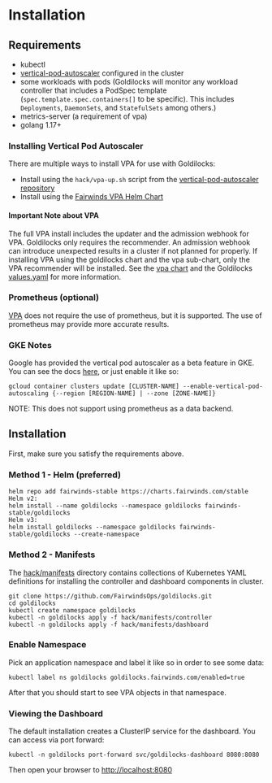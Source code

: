 # Installation

## Requirements

* kubectl
* [vertical-pod-autoscaler](https://github.com/kubernetes/autoscaler/tree/master/vertical-pod-autoscaler) configured in the cluster
* some workloads with pods (Goldilocks will monitor any workload controller that includes a PodSpec template (`spec.template.spec.containers[]` to be specific). This includes `Deployments`, `DaemonSets`, and `StatefulSets` among others.)
* metrics-server (a requirement of vpa)
* golang 1.17+

### Installing Vertical Pod Autoscaler

There are multiple ways to install VPA for use with Goldilocks:

* Install using the `hack/vpa-up.sh` script from the [vertical-pod-autoscaler repository](https://github.com/kubernetes/autoscaler/tree/master/vertical-pod-autoscaler)
* Install using the [Fairwinds VPA Helm Chart](https://github.com/FairwindsOps/charts/tree/master/stable/vpa)

#### Important Note about VPA

The full VPA install includes the updater and the admission webhook for VPA. Goldilocks only requires the recommender. An admission webhook can introduce unexpected results in a cluster if not planned for properly. If installing VPA using the goldilocks chart and the vpa sub-chart, only the VPA recommender will be installed. See the [vpa chart](https://github.com/FairwindsOps/charts/tree/master/stable/vpa) and the Goldilocks [values.yaml](https://github.com/FairwindsOps/charts/blob/master/stable/goldilocks/values.yaml) for more information.

### Prometheus (optional)

[VPA](https://github.com/kubernetes/autoscaler/tree/master/vertical-pod-autoscaler) does not require the use of prometheus, but it is supported. The use of prometheus may provide more accurate results.

### GKE Notes

Google has provided the vertical pod autoscaler as a beta feature in GKE. You can see the docs [here](https://cloud.google.com/kubernetes-engine/docs/how-to/vertical-pod-autoscaling), or just enable it like so:

```
gcloud container clusters update [CLUSTER-NAME] --enable-vertical-pod-autoscaling {--region [REGION-NAME] | --zone [ZONE-NAME]}
```

NOTE: This does not support using prometheus as a data backend.

## Installation

First, make sure you satisfy the requirements above.

### Method 1 - Helm (preferred)

```
helm repo add fairwinds-stable https://charts.fairwinds.com/stable
Helm v2:
helm install --name goldilocks --namespace goldilocks fairwinds-stable/goldilocks
Helm v3:
helm install goldilocks --namespace goldilocks fairwinds-stable/goldilocks --create-namespace
```

### Method 2 - Manifests

The [hack/manifests](https://github.com/FairwindsOps/goldilocks/tree/master/hack/manifests) directory contains collections of Kubernetes YAML definitions for installing the controller and dashboard components in cluster.

```
git clone https://github.com/FairwindsOps/goldilocks.git
cd goldilocks
kubectl create namespace goldilocks
kubectl -n goldilocks apply -f hack/manifests/controller
kubectl -n goldilocks apply -f hack/manifests/dashboard
```

### Enable Namespace

Pick an application namespace and label it like so in order to see some data:

```
kubectl label ns goldilocks goldilocks.fairwinds.com/enabled=true
```

After that you should start to see VPA objects in that namespace.

### Viewing the Dashboard

The default installation creates a ClusterIP service for the dashboard. You can access via port forward:

```
kubectl -n goldilocks port-forward svc/goldilocks-dashboard 8080:8080
```

Then open your browser to [http://localhost:8080](http://localhost:8080)
